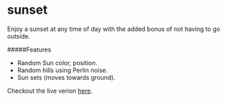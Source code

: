 # sunset

Enjoy a sunset at any time of day with the added bonus of not having to go outside.

#####Features
* Random Sun color, position.
* Random hills using Perlin noise.
* Sun sets (moves towards ground).

Checkout the live verion [here](http://foopod.github.io/sunset).
